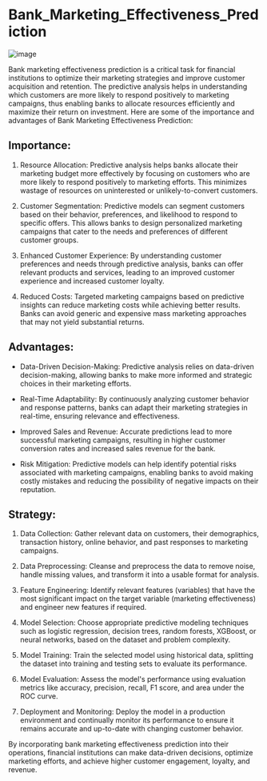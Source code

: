 # Bank_Marketing_Effectiveness_Prediction

![image](https://github.com/NamiraMujawar/Bank_Marketing_Effectiveness_Prediction/assets/120715329/38844775-093f-48ed-8eee-c75705de7be9)

Bank marketing effectiveness prediction is a critical task for financial institutions to optimize their marketing strategies and improve customer acquisition and retention. The predictive analysis helps in understanding which customers are more likely to respond positively to marketing campaigns, thus enabling banks to allocate resources efficiently and maximize their return on investment. Here are some of the importance and advantages of Bank Marketing Effectiveness Prediction:

**Importance:**
---
1. Resource Allocation: Predictive analysis helps banks allocate their marketing budget more effectively by focusing on customers who are more likely to respond positively to marketing efforts. This minimizes wastage of resources on uninterested or unlikely-to-convert customers.

2. Customer Segmentation: Predictive models can segment customers based on their behavior, preferences, and likelihood to respond to specific offers. This allows banks to design personalized marketing campaigns that cater to the needs and preferences of different customer groups.

3. Enhanced Customer Experience: By understanding customer preferences and needs through predictive analysis, banks can offer relevant products and services, leading to an improved customer experience and increased customer loyalty.

4. Reduced Costs: Targeted marketing campaigns based on predictive insights can reduce marketing costs while achieving better results. Banks can avoid generic and expensive mass marketing approaches that may not yield substantial returns.

**Advantages:**
---
* Data-Driven Decision-Making: Predictive analysis relies on data-driven decision-making, allowing banks to make more informed and strategic choices in their marketing efforts.

* Real-Time Adaptability: By continuously analyzing customer behavior and response patterns, banks can adapt their marketing strategies in real-time, ensuring relevance and effectiveness.

* Improved Sales and Revenue: Accurate predictions lead to more successful marketing campaigns, resulting in higher customer conversion rates and increased sales revenue for the bank.

* Risk Mitigation: Predictive models can help identify potential risks associated with marketing campaigns, enabling banks to avoid making costly mistakes and reducing the possibility of negative impacts on their reputation.

**Strategy:**
---

1. Data Collection: Gather relevant data on customers, their demographics, transaction history, online behavior, and past responses to marketing campaigns.

2. Data Preprocessing: Cleanse and preprocess the data to remove noise, handle missing values, and transform it into a usable format for analysis.

3. Feature Engineering: Identify relevant features (variables) that have the most significant impact on the target variable (marketing effectiveness) and engineer new features if required.

4. Model Selection: Choose appropriate predictive modeling techniques such as logistic regression, decision trees, random forests, XGBoost, or neural networks, based on the dataset and problem complexity.

5. Model Training: Train the selected model using historical data, splitting the dataset into training and testing sets to evaluate its performance.

6. Model Evaluation: Assess the model's performance using evaluation metrics like accuracy, precision, recall, F1 score, and area under the ROC curve.

7. Deployment and Monitoring: Deploy the model in a production environment and continually monitor its performance to ensure it remains accurate and up-to-date with changing customer behavior.


By incorporating bank marketing effectiveness prediction into their operations, financial institutions can make data-driven decisions, optimize marketing efforts, and achieve higher customer engagement, loyalty, and revenue.
